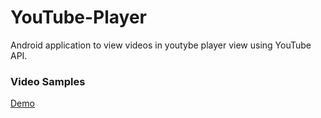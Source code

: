 # YouTube-Player
Android application to view videos in youtybe player view using YouTube API.

### Video Samples
[Demo](https://youtu.be/ls5_dtDJLGI)


